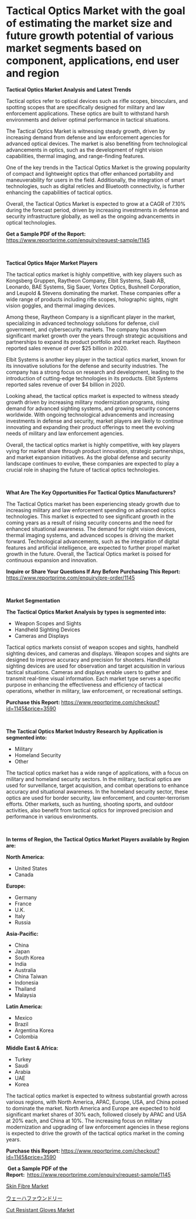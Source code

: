 <p><h1>Tactical Optics Market with the goal of estimating the market size and future growth potential of various market segments based on component, applications, end user and region</h1></p><p><strong>Tactical Optics Market Analysis and Latest Trends</strong></p>
<p><p>Tactical optics refer to optical devices such as rifle scopes, binoculars, and spotting scopes that are specifically designed for military and law enforcement applications. These optics are built to withstand harsh environments and deliver optimal performance in tactical situations.</p><p>The Tactical Optics Market is witnessing steady growth, driven by increasing demand from defense and law enforcement agencies for advanced optical devices. The market is also benefiting from technological advancements in optics, such as the development of night vision capabilities, thermal imaging, and range-finding features.</p><p>One of the key trends in the Tactical Optics Market is the growing popularity of compact and lightweight optics that offer enhanced portability and maneuverability for users in the field. Additionally, the integration of smart technologies, such as digital reticles and Bluetooth connectivity, is further enhancing the capabilities of tactical optics.</p><p>Overall, the Tactical Optics Market is expected to grow at a CAGR of 7.10% during the forecast period, driven by increasing investments in defense and security infrastructure globally, as well as the ongoing advancements in optical technologies.</p></p>
<p><strong>Get a Sample PDF of the Report:&nbsp;</strong> <a href="https://www.reportprime.com/enquiry/request-sample/1145">https://www.reportprime.com/enquiry/request-sample/1145</a></p>
<p>&nbsp;</p>
<p><strong>Tactical Optics Major Market Players</strong></p>
<p><p>The tactical optics market is highly competitive, with key players such as Kongsberg Gruppen, Raytheon Company, Elbit Systems, Saab AB, Leonardo, BAE Systems, Sig Sauer, Vortex Optics, Bushnell Corporation, and Leupold & Stevens dominating the market. These companies offer a wide range of products including rifle scopes, holographic sights, night vision goggles, and thermal imaging devices.</p><p>Among these, Raytheon Company is a significant player in the market, specializing in advanced technology solutions for defense, civil government, and cybersecurity markets. The company has shown significant market growth over the years through strategic acquisitions and partnerships to expand its product portfolio and market reach. Raytheon reported sales revenue of over $25 billion in 2020.</p><p>Elbit Systems is another key player in the tactical optics market, known for its innovative solutions for the defense and security industries. The company has a strong focus on research and development, leading to the introduction of cutting-edge technologies in its products. Elbit Systems reported sales revenue of over $4 billion in 2020.</p><p>Looking ahead, the tactical optics market is expected to witness steady growth driven by increasing military modernization programs, rising demand for advanced sighting systems, and growing security concerns worldwide. With ongoing technological advancements and increasing investments in defense and security, market players are likely to continue innovating and expanding their product offerings to meet the evolving needs of military and law enforcement agencies.</p><p>Overall, the tactical optics market is highly competitive, with key players vying for market share through product innovation, strategic partnerships, and market expansion initiatives. As the global defense and security landscape continues to evolve, these companies are expected to play a crucial role in shaping the future of tactical optics technologies.</p></p>
<p>&nbsp;</p>
<p><strong>What Are The Key Opportunities For Tactical Optics Manufacturers?</strong></p>
<p><p>The Tactical Optics market has been experiencing steady growth due to increasing military and law enforcement spending on advanced optics technologies. This market is expected to see significant growth in the coming years as a result of rising security concerns and the need for enhanced situational awareness. The demand for night vision devices, thermal imaging systems, and advanced scopes is driving the market forward. Technological advancements, such as the integration of digital features and artificial intelligence, are expected to further propel market growth in the future. Overall, the Tactical Optics market is poised for continuous expansion and innovation.</p></p>
<p><strong>Inquire or Share Your Questions If Any Before Purchasing This Report:</strong> <a href="https://www.reportprime.com/enquiry/pre-order/1145">https://www.reportprime.com/enquiry/pre-order/1145</a></p>
<p>&nbsp;</p>
<p><strong>Market Segmentation</strong></p>
<p><strong>The Tactical Optics Market Analysis by types is segmented into:</strong></p>
<p><ul><li>Weapon Scopes and Sights</li><li>Handheld Sighting Devices</li><li>Cameras and Displays</li></ul></p>
<p><p>Tactical optics markets consist of weapon scopes and sights, handheld sighting devices, and cameras and displays. Weapon scopes and sights are designed to improve accuracy and precision for shooters. Handheld sighting devices are used for observation and target acquisition in various tactical situations. Cameras and displays enable users to gather and transmit real-time visual information. Each market type serves a specific purpose in enhancing the effectiveness and efficiency of tactical operations, whether in military, law enforcement, or recreational settings.</p></p>
<p><strong>Purchase this Report:&nbsp;</strong><a href="https://www.reportprime.com/checkout?id=1145&price=3590">https://www.reportprime.com/checkout?id=1145&price=3590</a></p>
<p>&nbsp;</p>
<p><strong>The Tactical Optics Market Industry Research by Application is segmented into:</strong></p>
<p><ul><li>Military</li><li>Homeland Security</li><li>Other</li></ul></p>
<p><p>The tactical optics market has a wide range of applications, with a focus on military and homeland security sectors. In the military, tactical optics are used for surveillance, target acquisition, and combat operations to enhance accuracy and situational awareness. In the homeland security sector, these optics are used for border security, law enforcement, and counter-terrorism efforts. Other markets, such as hunting, shooting sports, and outdoor activities, also benefit from tactical optics for improved precision and performance in various environments.</p></p>
<p>&nbsp;</p>
<p><strong>In terms of Region, the Tactical Optics Market Players available by Region are:</strong></p>
<p>
    <p> <strong> North America: </strong>
        <ul>
            <li>United States</li>
            <li>Canada</li>
        </ul>
        </p> 
    <p> <strong> Europe: </strong>
        <ul>
            <li>Germany</li>
            <li>France</li>
            <li>U.K.</li>
            <li>Italy</li>
            <li>Russia</li>
        </ul>
        </p> 
    <p> <strong> Asia-Pacific: </strong>
        <ul>
            <li>China</li>
            <li>Japan</li>
            <li>South Korea</li>
            <li>India</li>
            <li>Australia</li>
            <li>China Taiwan</li>
            <li>Indonesia</li>
            <li>Thailand</li>
            <li>Malaysia</li>
        </ul>
        </p> 
    <p> <strong> Latin America: </strong>
        <ul>
            <li>Mexico</li>
            <li>Brazil</li>
            <li>Argentina Korea</li>
            <li>Colombia</li>
        </ul>
        </p> 
    <p> <strong> Middle East & Africa: </strong>
        <ul>
            <li>Turkey</li>
            <li>Saudi</li>
            <li>Arabia</li>
            <li>UAE</li>
            <li>Korea</li>
        </ul>
    </p>
    </p>
<p><p>The tactical optics market is expected to witness substantial growth across various regions, with North America, APAC, Europe, USA, and China poised to dominate the market. North America and Europe are expected to hold significant market shares of 30% each, followed closely by APAC and USA at 20% each, and China at 10%. The increasing focus on military modernization and upgrading of law enforcement agencies in these regions is expected to drive the growth of the tactical optics market in the coming years.</p></p>
<p><strong>Purchase this Report: </strong><a href="https://www.reportprime.com/checkout?id=1145&price=3590">https://www.reportprime.com/checkout?id=1145&price=3590</a></p>
<p>&nbsp;<strong>Get a Sample PDF of the Report:&nbsp;&nbsp;</strong><a href="https://www.reportprime.com/enquiry/request-sample/1145">https://www.reportprime.com/enquiry/request-sample/1145</a></p>
<p><strong></strong></p>
<p><p><a href="https://gentle-editor-9db.notion.site/Skin-Fibre-Market-Growth-Market-Trends-COVID-19-Impact-and-Forecasts-for-period-from-2024-2031-41f8d4b0c6824dc2978e6781ee199bb1">Skin Fibre Market</a></p><p><a href="https://github.com/zjkmgcs938405/Market-Research-Report-List-1/blob/main/75882258921.md">ウェーハファウンドリー</a></p><p><a href="https://frill-swim-3cd.notion.site/Cut-Resistant-Gloves-Market-with-the-goal-of-estimating-the-market-size-and-future-growth-potential--73b98e1a3a9e41dd97f0fb8b02eab067">Cut Resistant Gloves Market</a></p></p>
